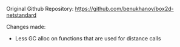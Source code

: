 Original Github Repository: https://github.com/benukhanov/box2d-netstandard

Changes made:
- Less GC alloc on functions that are used for distance calls